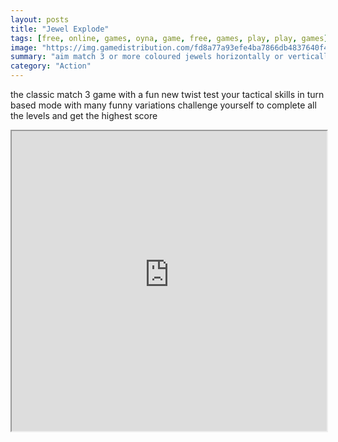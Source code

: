 ```yaml
---
layout: posts
title: "Jewel Explode"
tags: [free, online, games, oyna, game, free, games, play, play, games]
image: "https://img.gamedistribution.com/fd8a77a93efe4ba7866db4837640f472.jpg"
summary: "aim match 3 or more coloured jewels horizontally or vertically to create a chain of 3 or more the more matches you make the higher the score and the better the power ups achieve the goals to complete all levels controls no touch 2 or navigation key up move cursor up up in menu 8 or navigation key down move cursor down down in menu 4 or navigation key left move cursor left left in menu 6 or navigation key right move cursor right right in menu 5 or central navigation key select select tile in game left soft key select hint ingame right soft key quit in main menu back in menu pause unpause game touch to select tap the desired jewel and swipe in the direction you want to swap it pause the game and access the in game options by touching the pause icon on the bottom right of the screen get a hint by touching the jewel icon on the bottom left of the screen touch item to select in menu menu items description 1 play choose a stage and start playing 2 instructions aim of the game controls description of the main menu items 3 about game developer name of the game and version 4 sound on off turn on off sounds 5 quit exit game  free online games oyna game free games play play games"
category: "Action"
---
```


the classic match 3 game with a fun new twist test your tactical skills in turn based mode with many funny variations challenge yourself to complete all the levels and get the highest score

<iframe width="100%" height="480px;" src="https://html5.gamedistribution.com/fd8a77a93efe4ba7866db4837640f472/"></iframe>